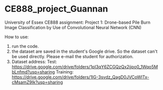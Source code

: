 # CE888_project_Guannan
University of Essex CE888 assignment: Project 1: Drone-based Pile Burn Image Classification by Use of Convolutional Neural Network (CNN)

How to use:
1. run the code. 
2. the dataset are saved in the student's Google drive. So the dataset can't be used directly. Please e-mail the student for authorization.
3. Dataset address: Test: https://drive.google.com/drive/folders/1pI3qY6ZCGQzQx2jjpo0_1Wqo5MbLnfmd?usp=sharing Training: https://drive.google.com/drive/folders/1IG-3svdz_QagD0JVCoWITx-cMsamZ9Ik?usp=sharing
